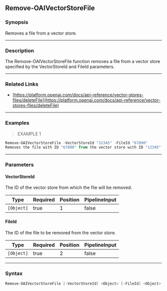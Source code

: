 Remove-OAIVectorStoreFile
-------------------------

### Synopsis
Removes a file from a vector store.

---

### Description

The Remove-OAIVectorStoreFile function removes a file from a vector store specified by the VectorStoreId and FileId parameters.

---

### Related Links
* [https://platform.openai.com/docs/api-reference/vector-stores-files/deleteFile](https://platform.openai.com/docs/api-reference/vector-stores-files/deleteFile)

---

### Examples
> EXAMPLE 1

```PowerShell
Remove-OAIVectorStoreFile -VectorStoreId "12345" -FileId "67890"
Removes the file with ID "67890" from the vector store with ID "12345".
```

---

### Parameters
#### **VectorStoreId**
The ID of the vector store from which the file will be removed.

|Type      |Required|Position|PipelineInput|
|----------|--------|--------|-------------|
|`[Object]`|true    |1       |false        |

#### **FileId**
The ID of the file to be removed from the vector store.

|Type      |Required|Position|PipelineInput|
|----------|--------|--------|-------------|
|`[Object]`|true    |2       |false        |

---

### Syntax
```PowerShell
Remove-OAIVectorStoreFile [-VectorStoreId] <Object> [-FileId] <Object> [<CommonParameters>]
```

